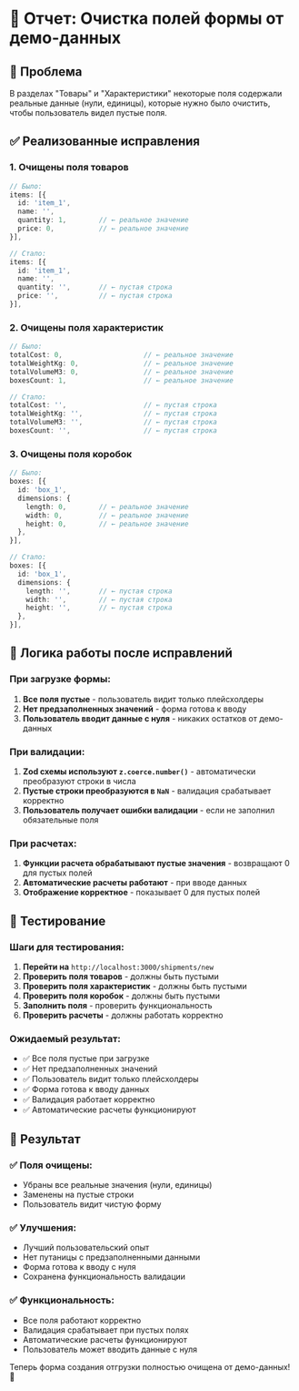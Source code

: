 # 🔧 Отчет: Очистка полей формы от демо-данных

## 🎯 Проблема
В разделах "Товары" и "Характеристики" некоторые поля содержали реальные данные (нули, единицы), которые нужно было очистить, чтобы пользователь видел пустые поля.

## ✅ Реализованные исправления

### 1. **Очищены поля товаров**
```typescript
// Было:
items: [{
  id: 'item_1',
  name: '',
  quantity: 1,        // ← реальное значение
  price: 0,           // ← реальное значение
}],

// Стало:
items: [{
  id: 'item_1',
  name: '',
  quantity: '',       // ← пустая строка
  price: '',          // ← пустая строка
}],
```

### 2. **Очищены поля характеристик**
```typescript
// Было:
totalCost: 0,                    // ← реальное значение
totalWeightKg: 0,                // ← реальное значение
totalVolumeM3: 0,                // ← реальное значение
boxesCount: 1,                   // ← реальное значение

// Стало:
totalCost: '',                   // ← пустая строка
totalWeightKg: '',               // ← пустая строка
totalVolumeM3: '',               // ← пустая строка
boxesCount: '',                  // ← пустая строка
```

### 3. **Очищены поля коробок**
```typescript
// Было:
boxes: [{
  id: 'box_1',
  dimensions: {
    length: 0,        // ← реальное значение
    width: 0,         // ← реальное значение
    height: 0,        // ← реальное значение
  },
}],

// Стало:
boxes: [{
  id: 'box_1',
  dimensions: {
    length: '',       // ← пустая строка
    width: '',        // ← пустая строка
    height: '',       // ← пустая строка
  },
}],
```

## 🔄 Логика работы после исправлений

### **При загрузке формы:**
1. **Все поля пустые** - пользователь видит только плейсхолдеры
2. **Нет предзаполненных значений** - форма готова к вводу
3. **Пользователь вводит данные с нуля** - никаких остатков от демо-данных

### **При валидации:**
1. **Zod схемы используют `z.coerce.number()`** - автоматически преобразуют строки в числа
2. **Пустые строки преобразуются в `NaN`** - валидация срабатывает корректно
3. **Пользователь получает ошибки валидации** - если не заполнил обязательные поля

### **При расчетах:**
1. **Функции расчета обрабатывают пустые значения** - возвращают 0 для пустых полей
2. **Автоматические расчеты работают** - при вводе данных
3. **Отображение корректное** - показывает 0 для пустых полей

## 🧪 Тестирование

### **Шаги для тестирования:**
1. **Перейти на** `http://localhost:3000/shipments/new`
2. **Проверить поля товаров** - должны быть пустыми
3. **Проверить поля характеристик** - должны быть пустыми
4. **Проверить поля коробок** - должны быть пустыми
5. **Заполнить поля** - проверить функциональность
6. **Проверить расчеты** - должны работать корректно

### **Ожидаемый результат:**
- ✅ Все поля пустые при загрузке
- ✅ Нет предзаполненных значений
- ✅ Пользователь видит только плейсхолдеры
- ✅ Форма готова к вводу данных
- ✅ Валидация работает корректно
- ✅ Автоматические расчеты функционируют

## 🎉 Результат

### ✅ **Поля очищены:**
- Убраны все реальные значения (нули, единицы)
- Заменены на пустые строки
- Пользователь видит чистую форму

### ✅ **Улучшения:**
- Лучший пользовательский опыт
- Нет путаницы с предзаполненными данными
- Форма готова к вводу с нуля
- Сохранена функциональность валидации

### ✅ **Функциональность:**
- Все поля работают корректно
- Валидация срабатывает при пустых полях
- Автоматические расчеты функционируют
- Пользователь может вводить данные с нуля

Теперь форма создания отгрузки полностью очищена от демо-данных! 🎉

